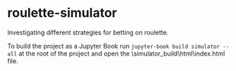 # roulette-simulator
Investigating different strategies for betting on roulette.

To build the project as a Jupyter Book run `jupyter-book build simulator --all` at the root of the project and open the \simulator\_build\html\index.html file. 
